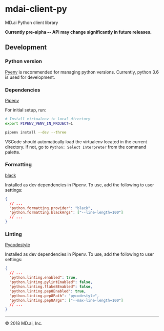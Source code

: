 # mdai-client-py

MD.ai Python client library

**Currently pre-alpha -- API may change significantly in future releases.**

## Development

### Python version

[Pyenv](https://github.com/pyenv/pyenv) is recommended for managing python versions. Currently, python 3.6 is used for development.

### Dependencies

[Pipenv](https://docs.pipenv.org)

For initial setup, run:

```sh
# Install virtualenv in local directory
export PIPENV_VENV_IN_PROJECT=1

pipenv install --dev --three
```

VSCode should automatically load the virtualenv located in the current directory. If not, go to `Python: Select Interpreter` from the command palette.

### Formatting

[black](https://github.com/ambv/black)

Installed as dev dependencies in Pipenv. To use, add the following to user settings:

```json
{
  // ...
  "python.formatting.provider": "black",
  "python.formatting.blackArgs": ["--line-length=100"]
  // ...
}
```

### Linting

[Pycodestyle](http://pycodestyle.pycqa.org/en/latest/)

Installed as dev dependencies in Pipenv. To use, add the following to user settings:

```json
{
  // ...
  "python.linting.enabled": true,
  "python.linting.pylintEnabled": false,
  "python.linting.flake8Enabled": false,
  "python.linting.pep8Enabled": true,
  "python.linting.pep8Path": "pycodestyle",
  "python.linting.pep8Args": ["--max-line-length=100"]
  // ...
}
```

---

&copy; 2018 MD.ai, Inc.
